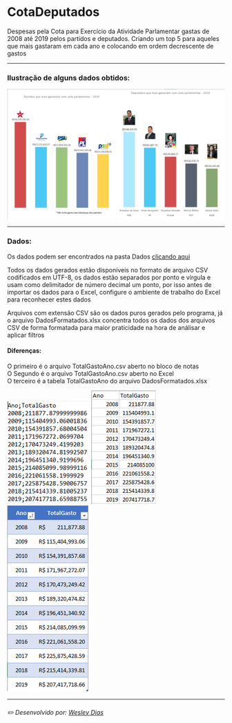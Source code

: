 # CotaDeputados
Despesas pela Cota para Exercício da Atividade Parlamentar gastas de 2008 até 2019 pelos partidos e deputados. Criando um top 5 para aqueles que mais gastaram em cada ano e colocando em ordem decrescente de gastos

---
### Ilustração de alguns dados obtidos:
![previa](https://github.com/WeDias/CotaDeputados/blob/master/ignorar/previa.png)

---
### Dados:
Os dados podem ser encontrados na pasta Dados [clicando aqui](https://github.com/WeDias/CotaDeputados/tree/master/Dados)

Todos os dados gerados estão disponíveis no formato de arquivo CSV codificados em UTF-8, 
os dados estão separados por ponto e vírgula e usam como delimitador de número decimal um ponto, 
por isso antes de importar os dados para o Excel, configure o ambiente de trabalho do Excel para reconhecer estes dados   

Arquivos com extensão CSV são os dados puros gerados pelo programa, já o arquivo DadosFormatados.xlsx concentra todos os
dados dos arquivos CSV de forma formatada para maior praticidade na hora de análisar e aplicar filtros

#### Diferenças:
O primeiro é o arquivo TotalGastoAno.csv aberto no bloco de notas   
O Segundo é o arquivo TotalGastoAno.csv aberto no Excel   
O terceiro é a tabela TotalGastoAno do arquivo DadosFormatados.xlsx   

![previa](https://github.com/WeDias/CotaDeputados/blob/master/ignorar/CSV2.png)
![previa](https://github.com/WeDias/CotaDeputados/blob/master/ignorar/CSV.png)
![previa](https://github.com/WeDias/CotaDeputados/blob/master/ignorar/Formatado.png)

---
###### ✏️ Desenvolvido por: [*Wesley Dias*](https://github.com/WeDias)
